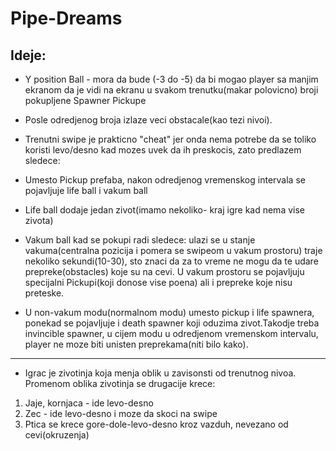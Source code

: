 # Pipe-Dreams
## Ideje:
* Y position Ball - mora da bude (-3 do -5) da bi mogao player sa manjim ekranom da je vidi na ekranu u svakom trenutku(makar polovicno)
broji pokupljene Spawner Pickupe
* Posle odredjenog broja izlaze veci obstacale(kao tezi nivoi).
* Trenutni swipe je prakticno "cheat" jer onda nema potrebe da se toliko koristi levo/desno kad mozes uvek da ih preskocis, zato predlazem sledece:

* Umesto Pickup prefaba, nakon odredjenog vremenskog intervala se pojavljuje life ball i vakum ball
* Life ball dodaje jedan zivot(imamo nekoliko- kraj igre kad nema vise zivota)
* Vakum ball kad se pokupi radi sledece: ulazi se u stanje vakuma(centralna pozicija i pomera se swipeom u vakum prostoru) traje nekoliko sekundi(10-30), sto znaci da za to vreme ne mogu da te udare prepreke(obstacles) koje su na cevi. U vakum prostoru se pojavljuju specijalni Pickupi(koji donose vise poena) ali i prepreke koje nisu preteske.
* U non-vakum modu(normalnom modu) umesto pickup i life spawnera, ponekad se pojavljuje i death spawner koji oduzima zivot.Takodje treba invincible spawner, u cijem modu u odredjenom vremenskom intervalu, player ne moze biti unisten preprekama(niti bilo kako).
------------------------------------------------------------
* Igrac je zivotinja koja menja oblik u zavisonsti od trenutnog nivoa. Promenom oblika zivotinja se drugacije krece: 
1. Jaje, kornjaca - ide levo-desno
2. Zec - ide levo-desno i moze da skoci na swipe
3. Ptica se krece gore-dole-levo-desno kroz vazduh, nevezano od cevi(okruzenja)
